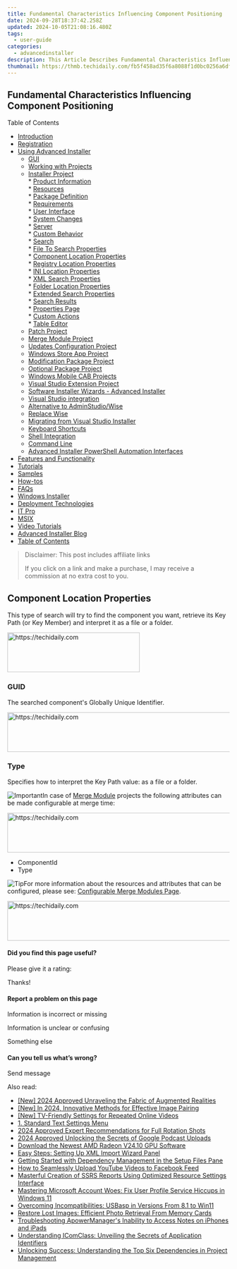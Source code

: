 ```yaml
---
title: Fundamental Characteristics Influencing Component Positioning
date: 2024-09-28T18:37:42.258Z
updated: 2024-10-05T21:08:16.480Z
tags:
  - user-guide
categories:
  - advancedinstaller
description: This Article Describes Fundamental Characteristics Influencing Component Positioning
thumbnail: https://thmb.techidaily.com/fb5f458ad35f6a8088f1d0bc0256a6dfcf5f90caa0def063b41c33922ff4a5cb.jpg
---
```


## Fundamental Characteristics Influencing Component Positioning

Table of Contents

* [Introduction](https://tools.techidaily.com/advancedinstaller/products/)
* [Registration](https://tools.techidaily.com/advancedinstaller/products/)
* [Using Advanced Installer](https://tools.techidaily.com/advancedinstaller/products/)  
   * [GUI](https://tools.techidaily.com/advancedinstaller/products/)  
   * [Working with Projects](https://tools.techidaily.com/advancedinstaller/products/)  
   * [Installer Project](https://tools.techidaily.com/advancedinstaller/products/)  
         * [Product Information](https://tools.techidaily.com/advancedinstaller/products/)  
         * [Resources](https://tools.techidaily.com/advancedinstaller/products/)  
         * [Package Definition](https://tools.techidaily.com/advancedinstaller/products/)  
         * [Requirements](https://tools.techidaily.com/advancedinstaller/products/)  
         * [User Interface](https://tools.techidaily.com/advancedinstaller/products/)  
         * [System Changes](https://tools.techidaily.com/advancedinstaller/products/)  
         * [Server](https://tools.techidaily.com/advancedinstaller/products/)  
         * [Custom Behavior](https://tools.techidaily.com/advancedinstaller/products/)  
                  * [Search](https://tools.techidaily.com/advancedinstaller/products/)  
                              * [File To Search Properties](https://tools.techidaily.com/advancedinstaller/products/)  
                              * [Component Location Properties](https://tools.techidaily.com/advancedinstaller/products/)  
                              * [Registry Location Properties](https://tools.techidaily.com/advancedinstaller/products/)  
                              * [INI Location Properties](https://tools.techidaily.com/advancedinstaller/products/)  
                              * [XML Search Properties](https://tools.techidaily.com/advancedinstaller/products/)  
                              * [Folder Location Properties](https://tools.techidaily.com/advancedinstaller/products/)  
                              * [Extended Search Properties](https://tools.techidaily.com/advancedinstaller/products/)  
                              * [Search Results](https://tools.techidaily.com/advancedinstaller/products/)  
                  * [Properties Page](https://tools.techidaily.com/advancedinstaller/products/)  
                  * [Custom Actions](https://tools.techidaily.com/advancedinstaller/products/)  
                  * [Table Editor](https://tools.techidaily.com/advancedinstaller/products/)  
   * [Patch Project](https://tools.techidaily.com/advancedinstaller/products/)  
   * [Merge Module Project](https://tools.techidaily.com/advancedinstaller/products/)  
   * [Updates Configuration Project](https://tools.techidaily.com/advancedinstaller/products/)  
   * [Windows Store App Project](https://tools.techidaily.com/advancedinstaller/products/)  
   * [Modification Package Project](https://tools.techidaily.com/advancedinstaller/products/)  
   * [Optional Package Project](https://tools.techidaily.com/advancedinstaller/products/)  
   * [Windows Mobile CAB Projects](https://tools.techidaily.com/advancedinstaller/products/)  
   * [Visual Studio Extension Project](https://tools.techidaily.com/advancedinstaller/products/)  
   * [Software Installer Wizards - Advanced Installer](https://tools.techidaily.com/advancedinstaller/products/)  
   * [Visual Studio integration](https://tools.techidaily.com/advancedinstaller/products/)  
   * [Alternative to AdminStudio/Wise](https://tools.techidaily.com/advancedinstaller/products/)  
   * [Replace Wise](https://tools.techidaily.com/advancedinstaller/products/)  
   * [Migrating from Visual Studio Installer](https://tools.techidaily.com/advancedinstaller/products/)  
   * [Keyboard Shortcuts](https://tools.techidaily.com/advancedinstaller/products/)  
   * [Shell Integration](https://tools.techidaily.com/advancedinstaller/products/)  
   * [Command Line](https://tools.techidaily.com/advancedinstaller/products/)  
   * [Advanced Installer PowerShell Automation Interfaces](https://tools.techidaily.com/advancedinstaller/products/)
* [Features and Functionality](https://tools.techidaily.com/advancedinstaller/products/)
* [Tutorials](https://tools.techidaily.com/advancedinstaller/products/)
* [Samples](https://tools.techidaily.com/advancedinstaller/products/)
* [How-tos](https://tools.techidaily.com/advancedinstaller/products/)
* [FAQs](https://tools.techidaily.com/advancedinstaller/products/)
* [Windows Installer](https://tools.techidaily.com/advancedinstaller/products/)
* [Deployment Technologies](https://tools.techidaily.com/advancedinstaller/products/)
* [IT Pro](https://tools.techidaily.com/advancedinstaller/products/)
* [MSIX](https://tools.techidaily.com/advancedinstaller/products/)
* [Video Tutorials](https://tools.techidaily.com/advancedinstaller/products/)
* [Advanced Installer Blog](https://tools.techidaily.com/advancedinstaller/products/)
* [Table of Contents](https://tools.techidaily.com/advancedinstaller/products/)

>  Disclaimer: This post includes affiliate links
>
>  If you click on a link and make a purchase, I may receive a commission at no extra cost to you.
>

## Component Location Properties

This type of search will try to find the component you want, retrieve its Key Path (or Key Member) and interpret it as a file or a folder.

<!-- affiliate ads begin -->
<a href="https://aligracehair.sjv.io/c/5597632/1902289/19272" target="_top" id="1902289">
  <img src="//a.impactradius-go.com/display-ad/19272-1902289" border="0" alt="https://techidaily.com" width="300" height="90"/>
</a>
<img height="0" width="0" src="https://aligracehair.sjv.io/i/5597632/1902289/19272" style="position:absolute;visibility:hidden;" border="0" />
<!-- affiliate ads end -->

### GUID

 The searched component's Globally Unique Identifier.

<!-- affiliate ads begin -->
<a href="https://appsumo.8odi.net/c/5597632/2132160/7443" target="_top" id="2132160">
  <img src="//a.impactradius-go.com/display-ad/7443-2132160" border="0" alt="https://techidaily.com" width="600" height="90"/>
</a>
<img height="0" width="0" src="https://appsumo.8odi.net/i/5597632/2132160/7443" style="position:absolute;visibility:hidden;" border="0" />
<!-- affiliate ads end -->

### Type

 Specifies how to interpret the Key Path value: as a file or a folder. 

![Important](https://cdn.advancedinstaller.com/svg/common/IconMessageInfo.svg)In case of [Merge Module](https://tools.techidaily.com/advancedinstaller/products/) projects the following attributes can be made configurable at merge time:

<!-- affiliate ads begin -->
<a href="https://appsumo.8odi.net/c/5597632/2044586/7443" target="_top" id="2044586">
  <img src="//a.impactradius-go.com/display-ad/7443-2044586" border="0" alt="https://techidaily.com" width="728" height="90"/>
</a>
<img height="0" width="0" src="https://appsumo.8odi.net/i/5597632/2044586/7443" style="position:absolute;visibility:hidden;" border="0" />
<!-- affiliate ads end -->

* ComponentId
* Type

![Tip](https://cdn.advancedinstaller.com/svg/common/IconMessageTip.svg)For more information about the resources and attributes that can be configured, please see: [Configurable Merge Modules Page](https://tools.techidaily.com/advancedinstaller/products/).

<!-- affiliate ads begin -->
<a href="https://appsumo.8odi.net/c/5597632/2044583/7443" target="_top" id="2044583">
  <img src="//a.impactradius-go.com/display-ad/7443-2044583" border="0" alt="https://techidaily.com" width="728" height="90"/>
</a>
<img height="0" width="0" src="https://appsumo.8odi.net/i/5597632/2044583/7443" style="position:absolute;visibility:hidden;" border="0" />
<!-- affiliate ads end -->

#### Did you find this page useful?

Please give it a rating:

 Thanks!

#### Report a problem on this page

Information is incorrect or missing

Information is unclear or confusing

Something else

#### Can you tell us what’s wrong?

Send message

<ins class="adsbygoogle"
     style="display:block"
     data-ad-format="autorelaxed"
     data-ad-client="ca-pub-7571918770474297"
     data-ad-slot="1223367746"></ins>

<ins class="adsbygoogle"
     style="display:block"
     data-ad-client="ca-pub-7571918770474297"
     data-ad-slot="8358498916"
     data-ad-format="auto"
     data-full-width-responsive="true"></ins>

<span class="atpl-alsoreadstyle">Also read:</span>
<div><ul>
<li><a href="https://article-knowledge.techidaily.com/new-2024-approved-unraveling-the-fabric-of-augmented-realities/"><u>[New] 2024 Approved Unraveling the Fabric of Augmented Realities</u></a></li>
<li><a href="https://fox-info.techidaily.com/new-in-2024-innovative-methods-for-effective-image-pairing/"><u>[New] In 2024, Innovative Methods for Effective Image Pairing</u></a></li>
<li><a href="https://youtube-webster.techidaily.com/v-friendly-settings-for-repeated-online-videos/"><u>[New] TV-Friendly Settings for Repeated Online Videos</u></a></li>
<li><a href="https://fox-where.techidaily.com/1-standard-text-settings-menu/"><u>1. Standard Text Settings Menu</u></a></li>
<li><a href="https://some-techniques.techidaily.com/2024-approved-expert-recommendations-for-full-rotation-shots/"><u>2024 Approved Expert Recommendations for Full Rotation Shots</u></a></li>
<li><a href="https://some-approaches.techidaily.com/2024-approved-unlocking-the-secrets-of-google-podcast-uploads/"><u>2024 Approved Unlocking the Secrets of Google Podcast Uploads</u></a></li>
<li><a href="https://tech-renaissance.techidaily.com/download-the-newest-amd-radeon-v2410-gpu-software/"><u>Download the Newest AMD Radeon V24.10 GPU Software</u></a></li>
<li><a href="https://fox-where.techidaily.com/easy-steps-setting-up-xml-import-wizard-panel/"><u>Easy Steps: Setting Up XML Import Wizard Panel</u></a></li>
<li><a href="https://fox-where.techidaily.com/getting-started-with-dependency-management-in-the-setup-files-pane/"><u>Getting Started with Dependency Management in the Setup Files Pane</u></a></li>
<li><a href="https://youtube-video-recordings.techidaily.com/how-to-seamlessly-upload-youtube-videos-to-facebook-feed/"><u>How to Seamlessly Upload YouTube Videos to Facebook Feed</u></a></li>
<li><a href="https://fox-where.techidaily.com/masterful-creation-of-ssrs-reports-using-optimized-resource-settings-interface/"><u>Masterful Creation of SSRS Reports Using Optimized Resource Settings Interface</u></a></li>
<li><a href="https://win-howtos.techidaily.com/mastering-microsoft-account-woes-fix-user-profile-service-hiccups-in-windows-11/"><u>Mastering Microsoft Account Woes: Fix User Profile Service Hiccups in Windows 11</u></a></li>
<li><a href="https://driver-install.techidaily.com/overcoming-incompatibilities-usbasp-in-versions-from-81-to-win11/"><u>Overcoming Incompatibilities: USBasp in Versions From 8.1 to Win11</u></a></li>
<li><a href="https://fox-where.techidaily.com/restore-lost-images-efficient-photo-retrieval-from-memory-cards/"><u>Restore Lost Images: Efficient Photo Retrieval From Memory Cards</u></a></li>
<li><a href="https://fox-where.techidaily.com/troubleshooting-apowermanagers-inability-to-access-notes-on-iphones-and-ipads/"><u>Troubleshooting ApowerManager's Inability to Access Notes on iPhones and iPads</u></a></li>
<li><a href="https://fox-where.techidaily.com/understanding-icomclass-unveiling-the-secrets-of-application-identifiers/"><u>Understanding IComClass: Unveiling the Secrets of Application Identifiers</u></a></li>
<li><a href="https://fox-where.techidaily.com/unlocking-success-understanding-the-top-six-dependencies-in-project-management/"><u>Unlocking Success: Understanding the Top Six Dependencies in Project Management</u></a></li>
</ul></div>

